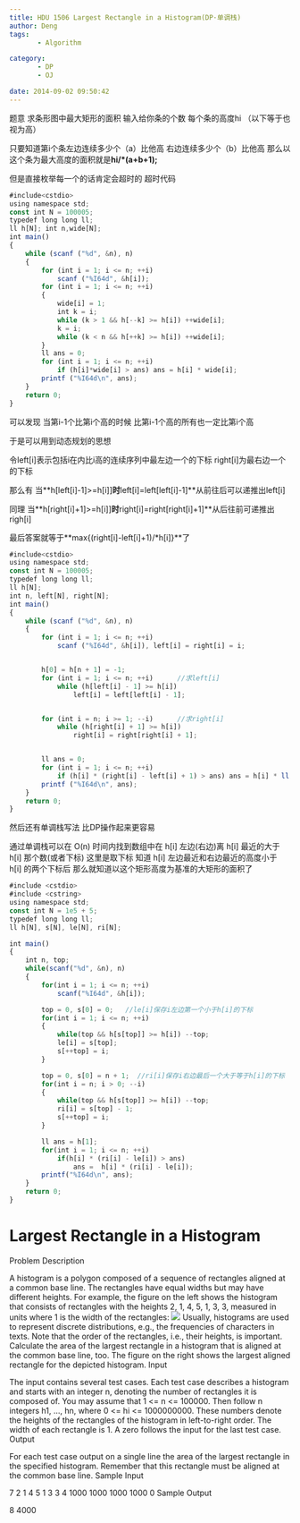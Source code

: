 ```yaml
---
title: HDU 1506 Largest Rectangle in a Histogram(DP·单调栈)
author: Deng
tags: 
       - Algorithm

category: 
       - DP
       - OJ

date: 2014-09-02 09:50:42
---
```

题意 求条形图中最大矩形的面积 输入给你条的个数 每个条的高度hi （以下等于也视为高）

只要知道第i个条左边连续多少个（a）比他高 右边连续多少个（b）比他高 那么以这个条为最大高度的面积就是**hi/*(a+b+1);**

但是直接枚举每一个的话肯定会超时的 超时代码

```js 
#include<cstdio>
using namespace std;
const int N = 100005;
typedef long long ll;
ll h[N]; int n,wide[N];
int main()
{
    while (scanf ("%d", &n), n)
    {
        for (int i = 1; i <= n; ++i)
            scanf ("%I64d", &h[i]);
        for (int i = 1; i <= n; ++i)
        {
            wide[i] = 1;
            int k = i;
            while (k > 1 && h[--k] >= h[i]) ++wide[i];
            k = i;
            while (k < n && h[++k] >= h[i]) ++wide[i];
        }
        ll ans = 0;
        for (int i = 1; i <= n; ++i)
            if (h[i]*wide[i] > ans) ans = h[i] * wide[i];
        printf ("%I64d\n", ans);
    }
    return 0;
}
```

可以发现 当第i-1个比第i个高的时候 比第i-1个高的所有也一定比第i个高

于是可以用到动态规划的思想

令left[i]表示包括i在内比i高的连续序列中最左边一个的下标 right[i]为最右边一个的下标

那么有 当**h[left[i]-1]>=h[i]]**时**left[i]=left[left[i]-1]**从前往后可以递推出left[i]

同理 当**h[right[i]+1]>=h[i]]**时**right[i]=right[right[i]+1]**从后往前可递推出righ[i]

最后答案就等于**max{(right[i]-left[i]+1)/*h[i]}**了

```js 
#include<cstdio>
using namespace std;
const int N = 100005;
typedef long long ll;
ll h[N];
int n, left[N], right[N];
int main()
{
    while (scanf ("%d", &n), n)
    {
        for (int i = 1; i <= n; ++i)
            scanf ("%I64d", &h[i]), left[i] = right[i] = i;


        h[0] = h[n + 1] = -1;
        for (int i = 1; i <= n; ++i)      //求left[i]
            while (h[left[i] - 1] >= h[i])
                left[i] = left[left[i] - 1];


        for (int i = n; i >= 1; --i)      //求right[i]
            while (h[right[i] + 1] >= h[i])
                right[i] = right[right[i] + 1];


        ll ans = 0;
        for (int i = 1; i <= n; ++i)
            if (h[i] * (right[i] - left[i] + 1) > ans) ans = h[i] * ll (right[i] - left[i] + 1);
        printf ("%I64d\n", ans);
    }
    return 0;
}
```

然后还有单调栈写法 比DP操作起来更容易

通过单调栈可以在 O(n) 时间内找到数组中在 h[i] 左边(右边)离 h[i] 最近的大于 h[i] 那个数(或者下标) 这里是取下标 知道 h[i] 左边最近和右边最近的高度小于 h[i] 的两个下标后 那么就知道以这个矩形高度为基准的大矩形的面积了

```js 
#include <cstdio>
#include <cstring>
using namespace std;
const int N = 1e5 + 5;
typedef long long ll;
ll h[N], s[N], le[N], ri[N];

int main()
{
    int n, top;
    while(scanf("%d", &n), n)
    {
        for(int i = 1; i <= n; ++i)
            scanf("%I64d", &h[i]);

        top = 0, s[0] = 0;   //le[i]保存i左边第一个小于h[i]的下标
        for(int i = 1; i <= n; ++i)
        {
            while(top && h[s[top]] >= h[i]) --top;
            le[i] = s[top];
            s[++top] = i;
        }

        top = 0, s[0] = n + 1;  //ri[i]保存i右边最后一个大于等于h[i]的下标
        for(int i = n; i > 0; --i)
        {
            while(top && h[s[top]] >= h[i]) --top;
            ri[i] = s[top] - 1;
            s[++top] = i;
        }

        ll ans = h[1];
        for(int i = 1; i <= n; ++i)
            if(h[i] * (ri[i] - le[i]) > ans)
                ans =  h[i] * (ri[i] - le[i]);
        printf("%I64d\n", ans);
    }
    return 0;
}
```

# Largest Rectangle in a Histogram

Problem Description

A histogram is a polygon composed of a sequence of rectangles aligned at a common base line. The rectangles have equal widths but may have different heights. For example, the figure on the left shows the histogram that consists of rectangles with the heights 2, 1, 4, 5, 1, 3, 3, measured in units where 1 is the width of the rectangles:
![](../images/cn-data-images-1506-1.gif.png)
Usually, histograms are used to represent discrete distributions, e.g., the frequencies of characters in texts. Note that the order of the rectangles, i.e., their heights, is important. Calculate the area of the largest rectangle in a histogram that is aligned at the common base line, too. The figure on the right shows the largest aligned rectangle for the depicted histogram.
Input

The input contains several test cases. Each test case describes a histogram and starts with an integer n, denoting the number of rectangles it is composed of. You may assume that 1 <= n <= 100000. Then follow n integers h1, ..., hn, where 0 <= hi <= 1000000000. These numbers denote the heights of the rectangles of the histogram in left-to-right order. The width of each rectangle is 1. A zero follows the input for the last test case.
Output

For each test case output on a single line the area of the largest rectangle in the specified histogram. Remember that this rectangle must be aligned at the common base line.
Sample Input

7 2 1 4 5 1 3 3 4 1000 1000 1000 1000 0
Sample Output

8 4000
#